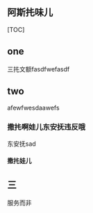 ## 阿斯扥味儿

[TOC]

## one

三扥文额fasdfwefasdf

## two

afewfwesdaawefs

### 撒扥啊娃儿东安抚违反哦

东安抚sad

#### 撒扥娃儿

## 三

服务而非